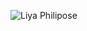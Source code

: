 ![Liya Philipose](https://www.canva.com/design/DAElTMiZ6ww/t0oxU9uX09w2YdGhDk8WKQ/view?utm_content=DAElTMiZ6ww&utm_campaign=designshare&utm_medium=link&utm_source=homepage_design_menu)

